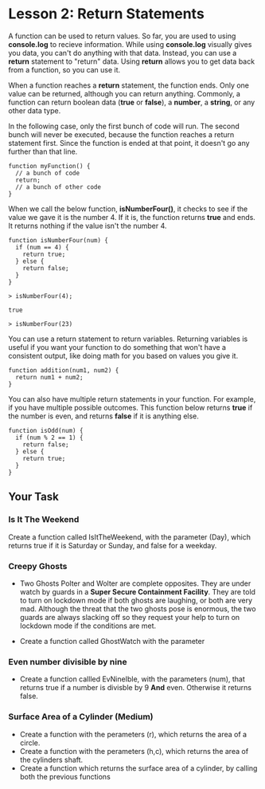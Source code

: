 # Lesson 2: Return Statements

A function can be used to return values. So far, you are used to using <b>console.log</b> to recieve information. While using <b>console.log</b> visually gives you data, you can't do anything with that data. Instead, you can use a <b>return</b> statement to "return" data. Using <b>return</b> allows you to get data back from a function, so you can use it.

When a function reaches a <b>return</b> statement, the function ends. Only one value can be returned, although you can return anything. Commonly, a function can return boolean data (<b>true</b> or <b>false</b>), a <b>number</b>, a <b>string</b>, or any other data type.

In the following case, only the first bunch of code will run. The second bunch will never be executed, because the function reaches a return statement first. Since the function is ended at that point, it doesn't go any further than that line.


```JS
function myFunction() {
  // a bunch of code
  return;
  // a bunch of other code
}
``` 

When we call the below function, <b>isNumberFour()</b>, it checks to see if the value we gave it is the number 4. If it is, the function returns <b>true</b> and ends. It returns nothing if the value isn't the number 4.


```JS
function isNumberFour(num) {
  if (num == 4) {
    return true;
  } else {
    return false;
  }
}
```
```Output
> isNumberFour(4);

true

> isNumberFour(23)

```

You can use a return statement to return variables. Returning variables is useful if you want your function to do something that won't have a consistent output, like doing math for you based on values you give it. 

```JS
function addition(num1, num2) {
  return num1 + num2;
}
```

You can also have multiple return statements in your function. For example, if you have multiple possible outcomes. This function below returns <b>true</b> if the number is even, and returns <b>false</b> if it is anything else.

```JS
function isOdd(num) {
  if (num % 2 == 1) {
    return false;
  } else {
    return true;
  }
}
```





## Your Task 

### Is It The Weekend
  Create a function called IsItTheWeekend, with the parameter (Day), which returns true if it is Saturday or Sunday, and false for a weekday. 

### Creepy Ghosts

- Two Ghosts Polter and Wolter are complete opposites. They are under watch by guards in a **Super Secure Containment Facility**. They are  told to turn on lockdown mode if both ghosts are laughing, or both are very mad. Although the threat that the two ghosts pose is enormous, the two guards are always slacking off so they request your help to turn on lockdown mode if the conditions are met.

- Create a function called GhostWatch  with the parameter 

### Even number divisible by nine
- Create a function callled EvNineIble, with the parameters (num), that returns true if a number is divisble by 9 **And** even. Otherwise it returns false.  

### Surface Area of a Cylinder (Medium)
- Create a function with the perameters (r), which returns the area of a circle.
- Create a function with the perameters (h,c), which returns the area of the cylinders shaft. 
- Create a function which returns the surface area of a cylinder, by calling both the previous functions 

